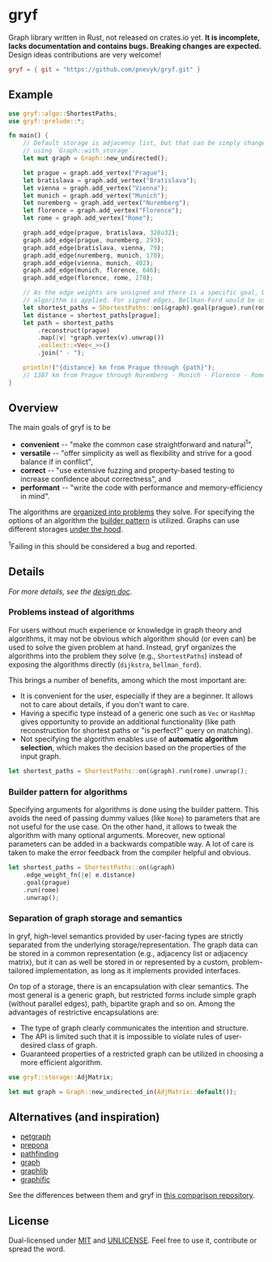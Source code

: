 # gryf

Graph library written in Rust, not released on crates.io yet.
**It is incomplete, lacks documentation and contains bugs. Breaking changes are
expected.** Design ideas contributions are very welcome!

```toml
gryf = { git = "https://github.com/pnevyk/gryf.git" }
```

## Example

```rust
use gryf::algo::ShortestPaths;
use gryf::prelude::*;

fn main() {
    // Default storage is adjacency list, but that can be simply changed by
    // using `Graph::with_storage`.
    let mut graph = Graph::new_undirected();

    let prague = graph.add_vertex("Prague");
    let bratislava = graph.add_vertex("Bratislava");
    let vienna = graph.add_vertex("Vienna");
    let munich = graph.add_vertex("Munich");
    let nuremberg = graph.add_vertex("Nuremberg");
    let florence = graph.add_vertex("Florence");
    let rome = graph.add_vertex("Rome");

    graph.add_edge(prague, bratislava, 328u32);
    graph.add_edge(prague, nuremberg, 293);
    graph.add_edge(bratislava, vienna, 79);
    graph.add_edge(nuremberg, munich, 170);
    graph.add_edge(vienna, munich, 402);
    graph.add_edge(munich, florence, 646);
    graph.add_edge(florence, rome, 278);

    // As the edge weights are unsigned and there is a specific goal, Dijktra's
    // algorithm is applied. For signed edges, Bellman-Ford would be used.
    let shortest_paths = ShortestPaths::on(&graph).goal(prague).run(rome).unwrap();
    let distance = shortest_paths[prague];
    let path = shortest_paths
        .reconstruct(prague)
        .map(|v| *graph.vertex(v).unwrap())
        .collect::<Vec<_>>()
        .join(" - ");

    println!("{distance} km from Prague through {path}");
    // 1387 km from Prague through Nuremberg - Munich - Florence - Rome
}
```

## Overview

The main goals of gryf is to be

* **convenient** -- "make the common case straightforward and natural<sup>1</sup>",
* **versatile** -- "offer simplicity as well as flexibility and strive for a
  good balance if in conflict",
* **correct** -- "use extensive fuzzing and property-based testing to increase
  confidence about correctness", and
* **performant** -- "write the code with performance and memory-efficiency in
  mind".

The algorithms are [organized into problems](#problems-instead-of-algorithms)
they solve. For specifying the options of an algorithm the [builder
pattern](#builder-pattern-for-algorithms) is utilized. Graphs can use different
storages [under the hood](#separation-of-graph-storage-and-semantics).

<sup>1</sup>Failing in this should be considered a bug and reported.

## Details

_For more details, see the [design doc](./DESIGN.md)._

### Problems instead of algorithms

For users without much experience or knowledge in graph theory and algorithms,
it may not be obvious which algorithm should (or even can) be used to solve the
given problem at hand. Instead, gryf organizes the algorithms into the problem
they solve (e.g., `ShortestPaths`) instead of exposing the algorithms directly
(`dijkstra`, `bellman_ford`).

This brings a number of benefits, among which the most important are:

* It is convenient for the user, especially if they are a beginner. It allows
  not to care about details, if you don't want to care.
* Having a specific type instead of a generic one such as `Vec` or `HashMap`
  gives opportunity to provide an additional functionality (like path
  reconstruction for shortest paths or "is perfect?" query on matching).
* Not specifying  the algorithm enables use of **automatic algorithm
  selection**, which makes the decision based on the properties of the input
  graph.

```rust
let shortest_paths = ShortestPaths::on(&graph).run(rome).unwrap();
```

### Builder pattern for algorithms

Specifying arguments for algorithms is done using the builder pattern. This
avoids the need of passing dummy values (like `None`) to parameters that are not
useful for the use case. On the other hand, it allows to tweak the algorithm
with many optional arguments. Moreover, new optional parameters can be added in
a backwards compatible way. A lot of care is taken to make the error feedback
from the compiler helpful and obvious.

```rust
let shortest_paths = ShortestPaths::on(&graph)
    .edge_weight_fn(|e| e.distance)
    .goal(prague)
    .run(rome)
    .unwrap();
```

### Separation of graph storage and semantics

In gryf, high-level semantics provided by user-facing types are strictly
separated from the underlying storage/representation. The graph data can be
stored in a common representation (e.g., adjacency list or adjacency matrix),
but it can as well be stored in or represented by a custom, problem-tailored
implementation, as long as it implements provided interfaces.

On top of a storage, there is an encapsulation with clear semantics. The most
general is a generic graph, but restricted forms include simple graph (without
parallel edges), path, bipartite graph and so on. Among the advantages of
restrictive encapsulations are:

* The type of graph clearly communicates the intention and structure.
* The API is limited such that it is impossible to violate rules of user-desired
  class of graph.
* Guaranteed properties of a restricted graph can be utilized in choosing a more
  efficient algorithm.

```rust
use gryf::storage::AdjMatrix;

let mut graph = Graph::new_undirected_in(AdjMatrix::default());
```

## Alternatives (and inspiration)

* [petgraph](https://crates.io/crates/petgraph)
* [prepona](https://crates.io/crates/prepona)
* [pathfinding](https://crates.io/crates/pathfinding)
* [graph](https://crates.io/crates/graph)
* [graphlib](https://crates.io/crates/graphlib)
* [graphific](https://crates.io/crates/graphific)

See the differences between them and gryf in [this comparison repository](https://github.com/pnevyk/rusty-graphs).

## License

Dual-licensed under [MIT](LICENSE) and [UNLICENSE](UNLICENSE). Feel free to use
it, contribute or spread the word.
